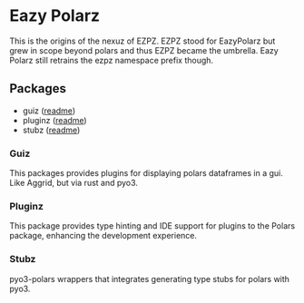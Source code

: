 # Eazy Polarz

This is the origins of the nexuz of EZPZ. EZPZ stood for EazyPolarz but grew in scope beyond polars and thus EZPZ became the umbrella. Eazy Polarz still retrains the ezpz namespace prefix though.

## Packages

- guiz ([readme](ezpz-guiz/README.md))
- pluginz ([readme](ezpz-pluginz/README.md))
- stubz ([readme](ezpz-stubz/README.md))

### Guiz

This packages provides plugins for displaying polars dataframes in a gui. Like Aggrid, but via rust and pyo3.

### Pluginz

This package provides type hinting and IDE support for plugins to the Polars package, enhancing the development experience.

### Stubz

pyo3-polars wrappers that integrates generating type stubs for polars with pyo3.
